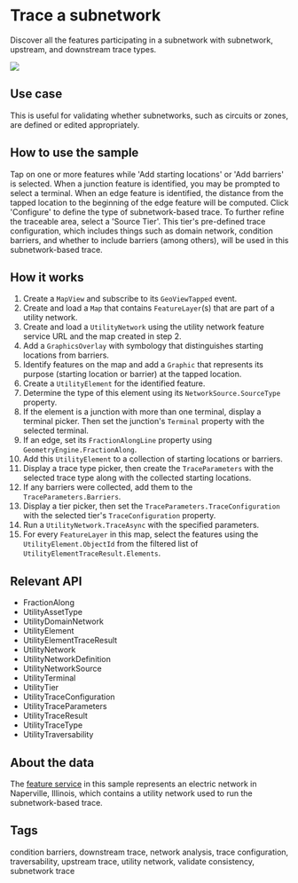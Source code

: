 # Trace a subnetwork

Discover all the features participating in a subnetwork with subnetwork, upstream, and downstream trace types.

![](SubnetworkTrace.JPG)

## Use case

This is useful for validating whether subnetworks, such as circuits or zones, are defined or edited appropriately. 

## How to use the sample

Tap on one or more features while 'Add starting locations' or 'Add barriers' is selected. When a junction feature is identified, you may be prompted to select a terminal. When an edge feature is identified, the distance from the tapped location to the beginning of the edge feature will be computed. Click 'Configure' to define the type of subnetwork-based trace. To further refine the traceable area, select a 'Source Tier'. This tier's pre-defined trace configuration, which includes things such as domain network, condition barriers, and whether to include barriers (among others), will be used in this subnetwork-based trace.

## How it works

1.  Create a `MapView` and subscribe to its `GeoViewTapped` event.
2.  Create and load a `Map` that contains `FeatureLayer`(s) that are part of a utility network.
3.  Create and load a `UtilityNetwork` using the utility network feature service URL and the map created in step 2.
4.  Add a `GraphicsOverlay` with symbology that distinguishes starting locations from barriers.
5.  Identify features on the map and add a `Graphic` that represents its purpose (starting location or barrier) at the tapped location.
6.  Create a `UtilityElement` for the identified feature.
7.  Determine the type of this element using its `NetworkSource.SourceType` property.
8.  If the element is a junction with more than one terminal, display a terminal picker. Then set the junction's `Terminal` property with the selected terminal.
9.  If an edge, set its `FractionAlongLine` property using `GeometryEngine.FractionAlong`.
10. Add this `UtilityElement` to a collection of starting locations or barriers.
11. Display a trace type picker, then create the `TraceParameters` with the selected trace type along with the collected starting locations. 
12. If any barriers were collected, add them to the `TraceParameters.Barriers`.
13. Display a tier picker, then set the `TraceParameters.TraceConfiguration` with the selected tier's `TraceConfiguration` property.
14. Run a `UtilityNetwork.TraceAsync` with the specified parameters.
15. For every `FeatureLayer` in this map, select the features using the `UtilityElement.ObjectId` from the filtered list of `UtilityElementTraceResult.Elements`.

## Relevant API

* FractionAlong
* UtilityAssetType
* UtilityDomainNetwork
* UtilityElement
* UtilityElementTraceResult
* UtilityNetwork
* UtilityNetworkDefinition
* UtilityNetworkSource
* UtilityTerminal
* UtilityTier
* UtilityTraceConfiguration
* UtilityTraceParameters
* UtilityTraceResult
* UtilityTraceType
* UtilityTraversability

## About the data

The [feature service](https://sampleserver7.arcgisonline.com/arcgis/rest/services/UtilityNetwork/NapervilleElectric/FeatureServer) in this sample represents an electric network in Naperville, Illinois, which contains a utility network used to run the subnetwork-based trace.

## Tags

condition barriers, downstream trace, network analysis, trace configuration, traversability, upstream trace, utility network, validate consistency, subnetwork trace
